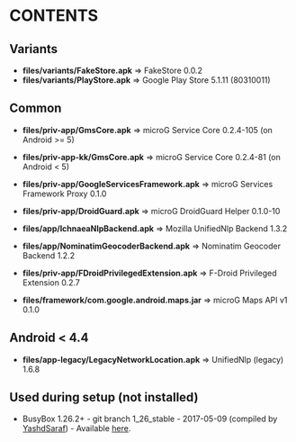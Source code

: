 CONTENTS
========

Variants
--------
- **files/variants/FakeStore.apk** => FakeStore 0.0.2
- **files/variants/PlayStore.apk** => Google Play Store 5.1.11 (80310011)

Common
------
- **files/priv-app/GmsCore.apk** => microG Service Core 0.2.4-105 (on Android >= 5)
- **files/priv-app-kk/GmsCore.apk** => microG Service Core 0.2.4-81 (on Android < 5)
- **files/priv-app/GoogleServicesFramework.apk** => microG Services Framework Proxy 0.1.0
- **files/priv-app/DroidGuard.apk** => microG DroidGuard Helper 0.1.0-10

- **files/app/IchnaeaNlpBackend.apk** => Mozilla UnifiedNlp Backend 1.3.2
- **files/app/NominatimGeocoderBackend.apk** => Nominatim Geocoder Backend 1.2.2

- **files/priv-app/FDroidPrivilegedExtension.apk** => F-Droid Privileged Extension 0.2.7

- **files/framework/com.google.android.maps.jar** => microG Maps API v1 0.1.0


Android < 4.4
-------------
- **files/app-legacy/LegacyNetworkLocation.apk** => UnifiedNlp (legacy) 1.6.8


Used during setup (not installed)
---------------------------------
- BusyBox 1.26.2+ - git branch 1_26_stable - 2017-05-09 (compiled by [YashdSaraf][1]) - Available [here](https://forum.xda-developers.com/showthread.php?t=3348543).

[1]: https://forum.xda-developers.com/member.php?u=5423715  "YashdSaraf"
